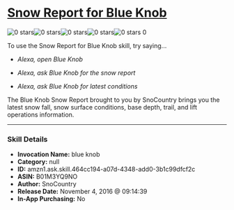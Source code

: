 # [Snow Report for Blue Knob](http://alexa.amazon.com/#skills/amzn1.ask.skill.464cc194-a07d-4348-add0-3b1c99dfcf2c)
![0 stars](../../images/ic_star_border_black_18dp_1x.png)![0 stars](../../images/ic_star_border_black_18dp_1x.png)![0 stars](../../images/ic_star_border_black_18dp_1x.png)![0 stars](../../images/ic_star_border_black_18dp_1x.png)![0 stars](../../images/ic_star_border_black_18dp_1x.png) 0

To use the Snow Report for Blue Knob skill, try saying...

* *Alexa, open Blue Knob*

* *Alexa, ask Blue Knob for the snow report*

* *Alexa, ask Blue Knob for latest conditions*

The Blue Knob Snow Report brought to you by SnoCountry brings you the latest snow fall, snow surface conditions,  base depth, trail, and lift operations information.

***

### Skill Details

* **Invocation Name:** blue knob
* **Category:** null
* **ID:** amzn1.ask.skill.464cc194-a07d-4348-add0-3b1c99dfcf2c
* **ASIN:** B01M3YQ9NO
* **Author:** SnoCountry
* **Release Date:** November 4, 2016 @ 09:14:39
* **In-App Purchasing:** No
